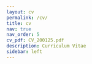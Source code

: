 ```yaml
---
layout: cv
permalink: /cv/
title: cv
nav: true
nav_order: 5
cv_pdf: CV_200125.pdf
description: Curriculum Vitae
sidebar: left
---
```

